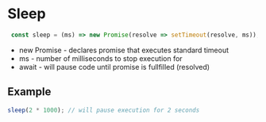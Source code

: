 # Sleep

```javascript
 const sleep = (ms) => new Promise(resolve => setTimeout(resolve, ms));
```

- new Promise - declares promise that executes standard timeout
- ms - number of milliseconds to stop execution for
- await - will pause code until promise is fullfilled (resolved)

## Example
```javascript
sleep(2 * 1000); // will pause execution for 2 seconds
```
